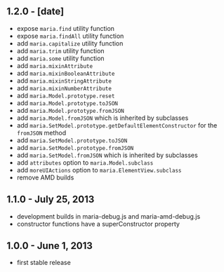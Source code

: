 1.2.0 - [date]
--------------
* expose `maria.find` utility function
* expose `maria.findAll` utility function
* add `maria.capitalize` utility function
* add `maria.trim` utility function
* add `maria.some` utility function
* add `maria.mixinAttribute`
* add `maria.mixinBooleanAttribute`
* add `maria.mixinStringAttribute`
* add `maria.mixinNumberAttribute`
* add `maria.Model.prototype.reset`
* add `maria.Model.prototype.toJSON`
* add `maria.Model.prototype.fromJSON`
* add `maria.Model.fromJSON` which is inherited by subclasses
* add `maria.SetModel.prototype.getDefaultElementConstructor` for the `fromJSON` method
* add `maria.SetModel.prototype.toJSON`
* add `maria.SetModel.prototype.fromJSON`
* add `maria.SetModel.fromJSON` which is inherited by subclasses
* add `attributes` option to `maria.Model.subclass`
* add `moreUIActions` option to `maria.ElementView.subclass`
* remove AMD builds

1.1.0 - July 25, 2013
---------------------
* development builds in maria-debug.js and maria-amd-debug.js
* constructor functions have a superConstructor property

1.0.0 - June 1, 2013
--------------------
* first stable release
